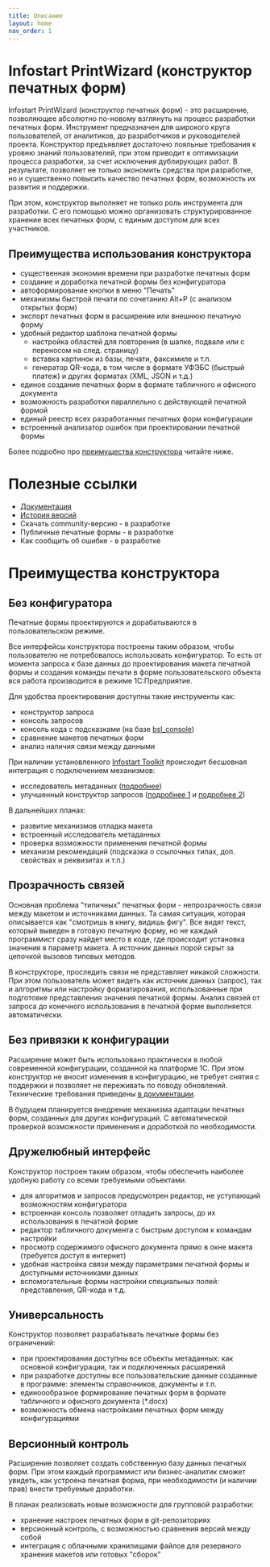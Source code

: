 ```yaml
---
title: Описание
layout: home
nav_order: 1
---
```


# Infostart PrintWizard (конструктор печатных форм)

Infostart PrintWizard (конструктор печатных форм) - это расширение, позволяющее абсолютно по-новому взглянуть на процесс разработки печатных форм. Инструмент предназначен для широкого круга пользователей, от аналитиков, до разработчиков и руководителей проекта. Конструктор предъявляет достаточно лояльные требования к уровню знаний пользователей, при этом приводит к оптимизации процесса разработки, за счет исключения дублирующих работ. В результате, позволяет не только экономить средства при разработке, но и существенно повысить качество печатных форм, возможность их развития и поддержки.

При этом, конструктор выполняет не только роль инструмента для разработки. С его помощью можно организовать структурированное хранение всех печатных форм, с единым доступом для всех участников.

## Преимущества использования конструктора

* существенная экономия времени при разработке печатных форм
* создание и доработка печатной формы без конфигуратора
* автоформирование кнопки в меню "Печать"
* механизмы быстрой печати по сочетанию Alt+P (с анализом открытых форм)
* экспорт печатных форм в расширение или внешнюю печатную форму
* удобный редактор шаблона печатной формы
  * настройка областей для повторения (в шапке, подвале или с переносом на след. страницу)
  * вставка картинок из базы, печати, факсимиле и т.п.
  * генератор QR-кода, в том числе в формате УФЭБС (быстрый платеж) и других форматах (XML, JSON и т.д.)
* единое создание печатных форм в формате табличного и офисного документа
* возможность разработки параллельно с действующей печатной формой
* единый реестр всех разработанных печатных форм конфигурации
* встроенный анализатор ошибок при проектировании печатной формы

Более подробно про [преимущества конструктора](#преимущества-конструктора) читайте ниже.

# Полезные ссылки

* [Документация][3]
* [История версий][1]
* Скачать community-версию - в разработке
* Публичные печатные формы - в разработке
* Как сообщить об ошибке - в разработке

# Преимущества конструктора

## Без конфигуратора

Печатные формы проектируются и дорабатываются в пользовательском режиме. 

Все интерфейсы конструктора построены таким образом, чтобы пользователю не потребовалось использовать конфигуратор. То есть от момента запроса к базе данных до проектирования макета печатной формы и создания команды печати в форме пользовательского объекта вся работа производится в режиме 1С:Предприятие.

Для удобства проектирования доступны такие инструменты как:

* конструктор запроса
* консоль запросов
* консоль кода с подсказками (на базе [bsl_console][2])
* сравнение макетов печатных форм
* анализ наличия связи между данными

При наличии установленного [Infostart Toolkit][5] происходит бесшовная интеграция с подключением механизмов:
* исследователь метаданных ([подробнее][6])
* улучшенный конструктор запросов ([подробнее 1][7] и [подробнее 2][8])

В дальнейших планах:

* развитие механизмов отладка макета
* встроенный исследователь метаданных
* проверка возможности применения печатной формы
* механизм рекомендаций (подсказка о ссылочных типах, доп. свойствах и реквизитах и т.п.)

## Прозрачность связей

Основная проблема "типичных" печатных форм - непрозрачность связи между макетом и источниками данных. Та самая ситуация, которая описывается как "смотришь в книгу, видишь фигу". Все видят текст, который выведен в готовую печатную форму, но не каждый программист сразу найдет место в коде, где происходит установка значения в параметр макета. А источник данных порой скрыт за цепочкой вызовов типовых методов.

В конструкторе, проследить связи не представляет никакой сложности. При этом пользователь может видеть как источник данных (запрос), так и алгоритмы или настройку форматирования, использованные при подготовке представления значения печатной формы. Анализ связей от запроса до конечного использования в печатной форме выполняется автоматически.

## Без привязки к конфигурации

Расширение может быть использовано практически в любой современной конфигурации, созданной на платформе 1С. При этом конструктор не вносит изменения в конфигурацию, не требует снятия с поддержки и позволяет не переживать по поводу обновлений. Технические требования приведены [в документации][4].

В будущем планируется внедрение механизма адаптации печатных форм, созданных для других конфигураций. С автоматической проверкой возможности применения и доработкой по необходимости.

## Дружелюбный интерфейс

Конструктор построен таким образом, чтобы обеспечить наиболее удобную работу со всеми требуемыми объектами.
* для алгоритмов и запросов предусмотрен редактор, не уступающий возможностям конфигуратора
* встроенная консоль позволяет отладить запросы, до их использования в печатной форме
* редактор табличного документа с быстрым доступом к командам настройки
* просмотр содержимого офисного документа прямо в окне макета (требуется доступ в интернет)
* удобная настройка связи между параметрами печатной формы и доступными источниками данных
* вспомогательные формы настройки специальных полей: представления, QR-кода и т.д.

## Универсальность

Конструктор позволяет разрабатывать печатные формы без ограничений:
* при проектировании доступны все объекты метаданных: как основной конфигурации, так и подключенных расширений
* при разработке доступны все пользовательские данные созданные в программе: элементы справочников, документы и т.п.
* единоообразное формирование печатных форм в формате табличного и офисного документа (*.docx)
* возможность обмена настройками печатных форм между конфигурациями

## Версионный контроль

Расширение позволяет создать собственную базу данных печатных форм. При этом каждый программист или бизнес-аналитик сможет увидеть, как устроена печатная форма, при необходимости (и наличии прав) внести требуемые доработки.

В планах реализовать новые возможности для групповой разработки:

* хранение настроек печатных форм в git-репозиториях
* версионный контроль, с возможностью сравнения версий между собой
* интеграция с облачными хранилищами файлов для резервного хранения макетов или готовых "сборок"

[1]: ./docs/20_history.html
[2]: https://github.com/salexdv/bsl_console
[3]: ./docs/01_guide.html
[4]: ./docs/guide/ch_10_01.html
[5]: https://infostart.ru/marketplace/toolkit/
[6]: https://infostart.ru/1c/articles/1824139/
[7]: https://infostart.ru/1c/articles/1278855/
[8]: https://infostart.ru/1c/articles/1695523/